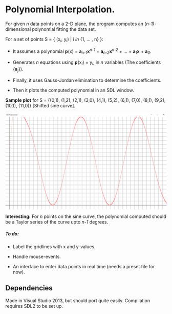 # Polynomial Interpolation.

For given _n_ data points on a 2-D plane, the program computes an (_n_-_1)_-dimensional polynomial fitting the data set.

For a set of points S = { (x<sub>_i_</sub>, y<sub>_i_</sub>) | i _in_ {1, ... , n} }: 

* It assumes a polynomial **p**(x) = **a**<sub>_n-1_</sub>**x**<sup>_n-1_</sup> + **a**<sub>_n-2_</sub>**x**<sup>_n-2_</sup> + ... + **a**<sub>_1_</sub>**x** + **a**<sub>_0_</sub>.

* Generates _n_ equations using **p**(x<sub>_i_</sub>) = y<sub>_i_</sub>, in _n_ variables (The coefficients {**a**<sub>_j_</sub>}).

* Finally, it uses Gauss-Jordan elimination to determine the coefficients.

* Then it plots the computed polynomial in an SDL window. 

**Sample plot** for S = {(0,1), (1,2), (2,1), (3,0), (4,1), (5,2), (6,1), (7,0), (8,1), (9,2), (10,1), (11,0)} [Shifted sine curve].

<img src="https://github.com/TusharRakheja/DataVisualization/blob/master/Polynomial%20Interpolation/Images/Sample%20Plot.png" width="650" align="middle">

**Interesting:** For _n_ points on the sine curve, the polynomial computed should be a Taylor series of the curve upto _n-1_ degrees. 

##### To do:

* Label the gridlines with x and y-values. 

* Handle mouse-events. 

* An interface to enter data points in real time (needs a preset file for now).   

## Dependencies

Made in Visual Studio 2013, but should port quite easily. Compilation requires SDL2 to be set up.

